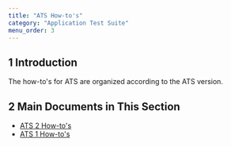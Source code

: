 ```yaml
---
title: "ATS How-to's"
category: "Application Test Suite"
menu_order: 3
---
```


## 1 Introduction

The how-to's for ATS are organized according to the ATS version.

## 2 Main Documents in This Section

* [ATS 2 How-to's](ht2)
* [ATS 1 How-to's](ht1)

